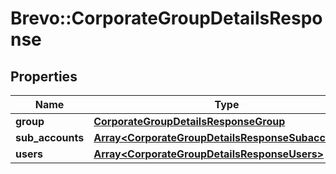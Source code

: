 # Brevo::CorporateGroupDetailsResponse

## Properties
Name | Type | Description | Notes
------------ | ------------- | ------------- | -------------
**group** | [**CorporateGroupDetailsResponseGroup**](CorporateGroupDetailsResponseGroup.md) |  | [optional] 
**sub_accounts** | [**Array&lt;CorporateGroupDetailsResponseSubaccounts&gt;**](CorporateGroupDetailsResponseSubaccounts.md) |  | [optional] 
**users** | [**Array&lt;CorporateGroupDetailsResponseUsers&gt;**](CorporateGroupDetailsResponseUsers.md) |  | [optional] 


